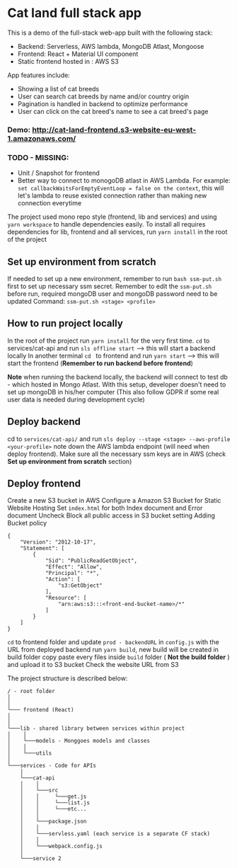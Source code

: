 # Cat land full stack app
This is a demo of the full-stack web-app built with the following stack: 
* Backend: Serverless, AWS lambda, MongoDB Atlast, Mongoose
* Frontend: React + Material UI component
* Static frontend hosted in : AWS S3

App features include: 
* Showing a list of cat breeds
* User can search cat breeds by name and/or country origin
* Pagination is handled in backend to optimize performance
* User can click on the cat breed's name to see a cat breed's page

### Demo: http://cat-land-frontend.s3-website-eu-west-1.amazonaws.com/

### TODO - MISSING: 
* Unit / Snapshot for frontend
* Better way to connect to monogoDB atlast in AWS Lambda. For example: `set callbackWaitsForEmptyEventLoop = false on the context`, this will let's lambda to reuse existed connection rather than making new connection everytime


The project used mono repo style (frontend, lib and services) and using `yarn workspace` to handle dependencies easily. To install all requires dependencies for lib, frontend and all services, run `yarn install` in the root of the project


## Set up environment from scratch 
If needed to set up a new environment, remember to run `bash ssm-put.sh` first to set up necessary ssm secret. 
Remember to edit the `ssm-put.sh` before run, required mongoDB user and mongoDB password need to be updated
Command: `ssm-put.sh <stage> <profile>`

## How to run project locally
In the root of the project run `yarn install` for the very first time.
`cd` to services/cat-api and run  `sls offline start` --> this will start a backend locally
In another terminal `cd ` to frontend and run `yarn start` --> this will start the frontend (**Remember to run backend before frontend**)

**Note** when running the backend locally, the backend will connect to test db - which hosted in Mongo Atlast. With this setup, developer doesn't need to set up mongoDB in his/her computer (This also follow GDPR if some real user data is needed during development cycle)

## Deploy backend 
cd to  `services/cat-api/` and run `sls deploy --stage <stage> --aws-profile <your-profile>`
note down the AWS lambda endpoint (will need when deploy frontend). Make sure all the necessary ssm keys are in AWS (check **Set up environment from scratch** section) 

## Deploy frontend
Create a new S3 bucket in AWS
Configure a Amazon S3 Bucket for Static Website Hosting
Set `index.html` for both Index document and Error document
Uncheck Block all public access in S3 bucket setting
Adding Bucket policy
```
{
    "Version": "2012-10-17",
    "Statement": [
        {
            "Sid": "PublicReadGetObject",
            "Effect": "Allow",
            "Principal": "*",
            "Action": [
                "s3:GetObject"
            ],
            "Resource": [
                "arn:aws:s3:::<front-end-bucket-name>/*"
            ]
        }
    ]
} 
```

`cd` to frontend folder and update `prod - backendURL` in `config.js` with the URL from deployed backend
run `yarn build`, new build will be created in build folder
copy paste every files inside `build` folder ( **Not the build folder** ) and upload it to S3 bucket
Check the website URL from S3


The project structure is described below:
```
/ - root folder
│
│
└─── frontend (React)
│
│
└───lib - shared library between services within project
│    │
│    └───models - Monggoes models and classes 
│    │
│    └───utils
│
└───services - Code for APIs
    │
    └───cat-api
    │    │
    │    └───src
    │    │     └───get.js
    │    │     └───list.js
    │    │     └───etc...
    │    │
    │    └───package.json
    │    │
    │    └───servless.yaml (each service is a separate CF stack)
    │    │
    │    └───webpack.config.js
    │
    └───service 2

```
